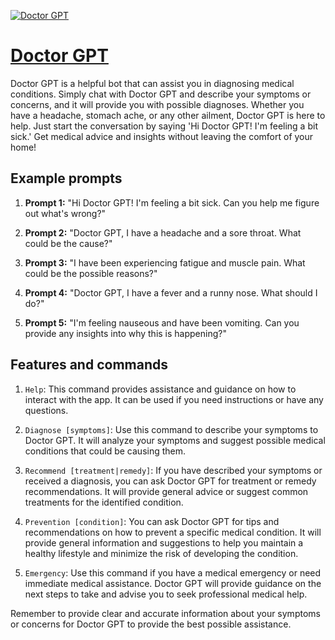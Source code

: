 [![Doctor GPT](https://files.oaiusercontent.com/file-YLE5NV30B0M8eA8G8J0XwILW?se=2123-10-16T19%3A19%3A13Z&sp=r&sv=2021-08-06&sr=b&rscc=max-age%3D31536000%2C%20immutable&rscd=attachment%3B%20filename%3D2e893495-a930-47c1-b88e-b788ba73f2df.png&sig=Ih03mH8nBA4Zr%2BoJ57X/pKmHxCGFV%2BmTKX7FYO%2BEANU%3D)](https://chat.openai.com/g/g-EiuGnRrIt-doctor-gpt)

# [Doctor GPT](https://chat.openai.com/g/g-EiuGnRrIt-doctor-gpt)

Doctor GPT is a helpful bot that can assist you in diagnosing medical conditions. Simply chat with Doctor GPT and describe your symptoms or concerns, and it will provide you with possible diagnoses. Whether you have a headache, stomach ache, or any other ailment, Doctor GPT is here to help. Just start the conversation by saying 'Hi Doctor GPT! I'm feeling a bit sick.' Get medical advice and insights without leaving the comfort of your home!

## Example prompts

1. **Prompt 1:** "Hi Doctor GPT! I'm feeling a bit sick. Can you help me figure out what's wrong?"

2. **Prompt 2:** "Doctor GPT, I have a headache and a sore throat. What could be the cause?"

3. **Prompt 3:** "I have been experiencing fatigue and muscle pain. What could be the possible reasons?"

4. **Prompt 4:** "Doctor GPT, I have a fever and a runny nose. What should I do?"

5. **Prompt 5:** "I'm feeling nauseous and have been vomiting. Can you provide any insights into why this is happening?"

## Features and commands

1. `Help`: This command provides assistance and guidance on how to interact with the app. It can be used if you need instructions or have any questions.

2. `Diagnose [symptoms]`: Use this command to describe your symptoms to Doctor GPT. It will analyze your symptoms and suggest possible medical conditions that could be causing them.

3. `Recommend [treatment|remedy]`: If you have described your symptoms or received a diagnosis, you can ask Doctor GPT for treatment or remedy recommendations. It will provide general advice or suggest common treatments for the identified condition.

4. `Prevention [condition]`: You can ask Doctor GPT for tips and recommendations on how to prevent a specific medical condition. It will provide general information and suggestions to help you maintain a healthy lifestyle and minimize the risk of developing the condition.

5. `Emergency`: Use this command if you have a medical emergency or need immediate medical assistance. Doctor GPT will provide guidance on the next steps to take and advise you to seek professional medical help.

Remember to provide clear and accurate information about your symptoms or concerns for Doctor GPT to provide the best possible assistance.